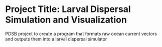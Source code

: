 # Project Title: Larval Dispersal Simulation and Visualization

PDSB project to create a program that formats raw ocean current vectors and outputs them into a larval dispersal simulator
